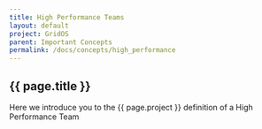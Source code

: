 ```yaml
---
title: High Performance Teams
layout: default
project: GridOS
parent: Important Concepts
permalink: /docs/concepts/high_performance
---
```


## {{ page.title }}

Here we introduce you to the {{ page.project }} definition of a High Performance Team

